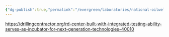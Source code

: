 ```yaml
---
{"dg-publish":true,"permalink":"/evergreen/laboratories/national-oilwell-varco-nov-test-facility/"}
---
```


https://drillingcontractor.org/rd-center-built-with-integrated-testing-ability-serves-as-incubator-for-next-generation-technologies-40010

